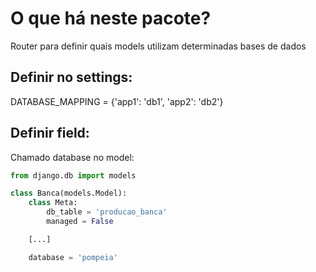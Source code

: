 O que há neste pacote?
============

Router para definir quais models utilizam determinadas bases de dados

Definir no settings:
------------

DATABASE_MAPPING = {'app1': 'db1', 'app2': 'db2'}


Definir field:
------------

Chamado database no model:

~~~python
from django.db import models

class Banca(models.Model):
    class Meta:
        db_table = 'producao_banca'
        managed = False

    [...]

    database = 'pompeia'
~~~
